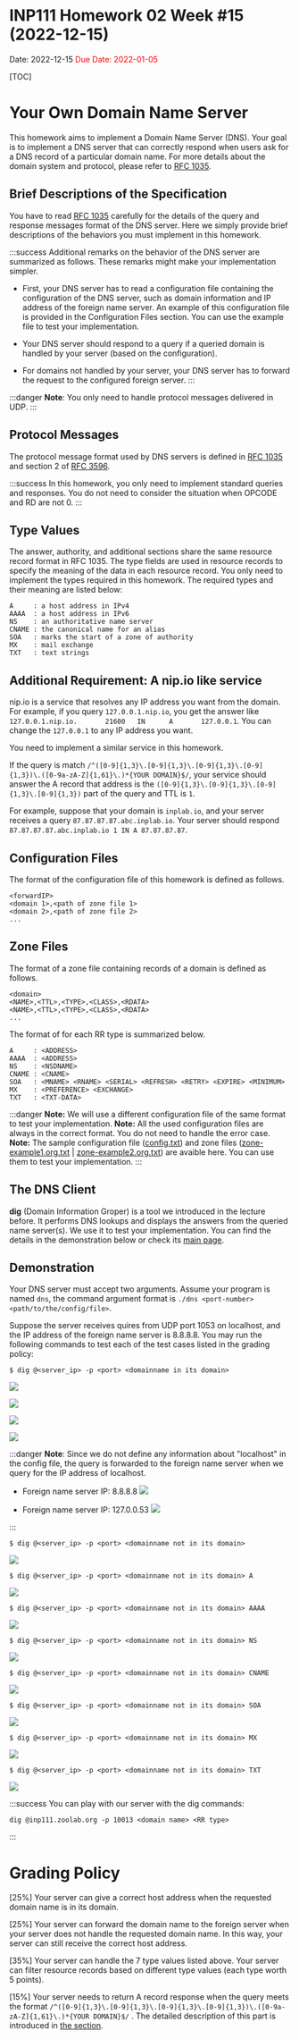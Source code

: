 # INP111 Homework 02 Week #15 (2022-12-15)

Date: 2022-12-15
<span style="color:red">Due Date: 2022-01-05</span>

[TOC]

# Your Own Domain Name Server

This homework aims to implement a Domain Name Server (DNS). Your goal is to implement a DNS server that can correctly respond when users ask for a DNS record of a particular domain name. For more details about the domain system and protocol, please refer to [RFC 1035](https://www.rfc-editor.org/rfc/rfc1035).

## Brief Descriptions of the Specification
You have to read [RFC 1035](https://www.rfc-editor.org/rfc/rfc1035) carefully for the details of the query and response messages format of the DNS server. Here we simply provide brief descriptions of the behaviors you must implement in this homework.

:::success
Additional remarks on the behavior of the DNS server are summarized as follows. These remarks might make your implementation simpler.

- First, your DNS server has to read a configuration file containing the configuration of the DNS server, such as domain information and IP address of the foreign name server. An example of this configuration file is provided in the Configuration Files section. You can use the example file to test your implementation.

- Your DNS server should respond to a query if a queried domain is handled by your server (based on the configuration).

- For domains not handled by your server, your DNS server has to forward the request to the configured foreign server.
:::

:::danger
**Note**: You only need to handle protocol messages delivered in UDP.
:::

## Protocol Messages
The protocol message format used by DNS servers is defined in [RFC 1035](https://www.rfc-editor.org/rfc/rfc1035) and section 2 of [RFC 3596](https://www.rfc-editor.org/rfc/rfc3596).

:::success
In this homework, you only need to implement standard queries and responses. You do not need to consider the situation when OPCODE and RD are not 0.
:::


## Type Values
The answer, authority, and additional sections share the same resource record format in RFC 1035. The type fields are used in resource records to specify the meaning of the data in each resource record. You only need to implement the types required in this homework. The required types and their meaning are listed below:

```
A     : a host address in IPv4
AAAA  : a host address in IPv6
NS    : an authoritative name server 
CNAME : the canonical name for an alias
SOA   : marks the start of a zone of authority
MX    : mail exchange
TXT   : text strings 
```


## Additional Requirement: A nip.io like service
nip.io is a service that resolves any IP address you want from the domain. For example, if you query `127.0.0.1.nip.io`, you get the answer like `127.0.0.1.nip.io.       21600   IN      A       127.0.0.1`. You can change the `127.0.0.1` to any IP address you want.

You need to implement a similar service in this homework.

If the query is match `/^([0-9]{1,3}\.[0-9]{1,3}\.[0-9]{1,3}\.[0-9]{1,3})\.([0-9a-zA-Z]{1,61}\.)*{YOUR DOMAIN}$/`, your service should answer the A record that address is the `([0-9]{1,3}\.[0-9]{1,3}\.[0-9]{1,3}\.[0-9]{1,3})` part of the query and TTL is `1`. 

For example, suppose that your domain is `inplab.io`, and your server receives a query `87.87.87.87.abc.inplab.io`. Your server should respond `87.87.87.87.abc.inplab.io 1 IN A 87.87.87.87`.


## Configuration Files
The format of the configuration file of this homework is defined as follows.

```
<forwardIP>
<domain 1>,<path of zone file 1>
<domain 2>,<path of zone file 2>
...
```

## Zone Files
The format of a zone file containing records of a domain is defined as follows.
<!--Each zone file defines the domain information of a specific domain declared in the config file. -->

```
<domain>
<NAME>,<TTL>,<TYPE>,<CLASS>,<RDATA>
<NAME>,<TTL>,<TYPE>,<CLASS>,<RDATA>
...
```
    
The format of <RDATA> for each RR type is summarized below.
    
```
A     : <ADDRESS>
AAAA  : <ADDRESS>
NS    : <NSDNAME>
CNAME : <CNAME>
SOA   : <MNAME> <RNAME> <SERIAL> <REFRESH> <RETRY> <EXPIRE> <MINIMUM>
MX    : <PREFERENCE> <EXCHANGE>
TXT   : <TXT-DATA>
```

:::danger
**Note:** We will use a different configuration file of the same format to test your implementation.
**Note:** All the used configuration files are always in the correct format. You do not need to handle the error case. 
**Note:** The sample configuration file ([config.txt](https://drive.google.com/file/d/1a9gbvuZXD4FMjKcnwDd_d7FKXxjkfkrZ/view?usp=sharing)) and zone files ([zone-example1.org.txt](https://drive.google.com/file/d/1aV7dhbNsmFp8EAQf3-w7IdLuLP_mSNwF/view?usp=sharing) | [zone-example2.org.txt](https://drive.google.com/file/d/14hVb7dMi-asMzZfAR_HjwsEUTksH3d33/view?usp=sharing)) are avaible here. You can use them to test your implementation.
:::

## The DNS Client
**dig** (Domain Information Groper) is a tool we introduced in the lecture before. It performs DNS lookups and displays the answers from the queried name server(s). We use it to test your implementation. You can find the details in the demonstration below or check its [main page](https://www.ibm.com/docs/en/aix/7.1?topic=d-dig-commandhttps:).


## Demonstration
Your DNS server must accept two arguments. Assume your program is named `dns`, the command argument format is `./dns <port-number> <path/to/the/config/file>`.     

Suppose the server receives quires from UDP port 1053 on localhost, and the IP address of the foreign name server is 8.8.8.8. You may run the following commands to test each of the test cases listed in the grading policy: 

```
$ dig @<server_ip> -p <port> <domainname in its domain>
```

![](/uploads/upload_dc139c893121d68eb96dabce8528cc98.PNG)

![](/uploads/upload_ff7f720ffc62d8d0734e0831a1631ea4.PNG)
    
![](/uploads/upload_d51da9f6e8613f35cf69d85be3aea518.PNG)

![](/uploads/upload_2fe3bd665aa0016628ea270389439791.PNG)

    
:::danger
**Note**: Since we do not define any information about "localhost" in the config file, the query is forwarded to the foreign name server when we query for the IP address of localhost.

* Foreign name server IP: 8.8.8.8
![](/uploads/upload_ecdac86410383fbc79ba74725c4e772d.PNG)

* Foreign name server IP: 127.0.0.53
![](/uploads/upload_0407593d6232e6447f284b0ed40a313e.PNG)

:::

```
$ dig @<server_ip> -p <port> <domainname not in its domain>
```

![](/uploads/upload_273f994f0345d779a2a026bd4a77ce7c.PNG)


```
$ dig @<server_ip> -p <port> <domainname not in its domain> A
```

![](/uploads/upload_e795aaccb29f7f3835c6a974d6154c44.PNG)


```
$ dig @<server_ip> -p <port> <domainname not in its domain> AAAA
```

![](/uploads/upload_d50aa9c2b561483b3156285f00415fb7.PNG)

```
$ dig @<server_ip> -p <port> <domainname not in its domain> NS
```

![](/uploads/upload_6cc11aa429a7a9ea6b9346e629d3e0ef.PNG)

```
$ dig @<server_ip> -p <port> <domainname not in its domain> CNAME
```

![](/uploads/upload_ccaace14576362510fe86c5a1451874c.PNG)

```
$ dig @<server_ip> -p <port> <domainname not in its domain> SOA
```

![](/uploads/upload_de6037e91f158374187f29d9b2ed9ca2.PNG)


```
$ dig @<server_ip> -p <port> <domainname not in its domain> MX
```

![](/uploads/upload_71811168747c43aab50eb0fc9a617739.PNG)

```
$ dig @<server_ip> -p <port> <domainname not in its domain> TXT
```

![](/uploads/upload_c4ea5eeb13414973bba04fb9e41efb23.PNG)

:::success
You can play with our server with the dig commands:
```
dig @inp111.zoolab.org -p 10013 <domain name> <RR type>
```
:::


# Grading Policy
[25%] Your server can give a correct host address when the requested domain name is in its domain.

[25%] Your server can forward the domain name to the foreign server when your server does not handle the requested domain name. In this way, your server can still receive the correct host address.

[35%] Your server can handle the 7 type values listed above. Your server can filter resource records based on different type values (each type worth 5 points).

[15%] Your server needs to return A record response when the query meets the format `/^([0-9]{1,3}\.[0-9]{1,3}\.[0-9]{1,3}\.[0-9]{1,3})\.([0-9a-zA-Z]{1,61}\.)*{YOUR DOMAIN}$/` . The detailed description of this part is introduced in [the section](#Additional-Requirement-A-nipio-like-service).
    
    
